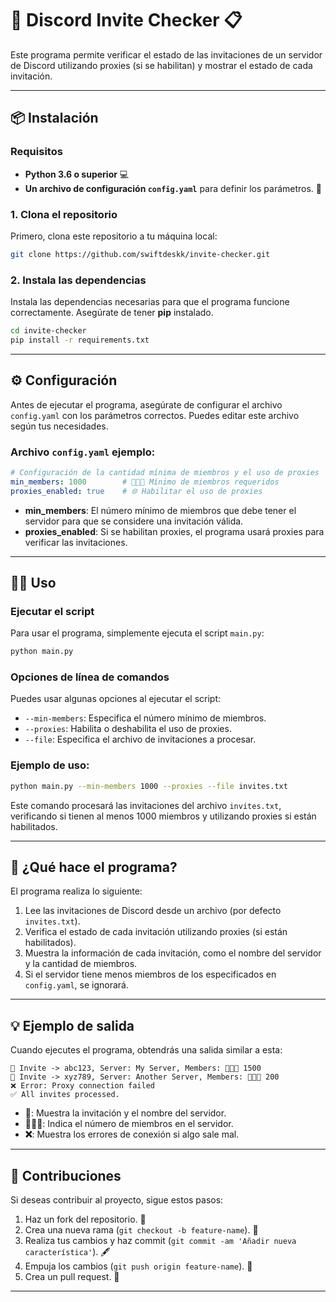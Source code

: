 # 🚀 Discord Invite Checker 📋

Este programa permite verificar el estado de las invitaciones de un servidor de Discord utilizando proxies (si se habilitan) y mostrar el estado de cada invitación.

---

## 📦 Instalación

### Requisitos

- **Python 3.6 o superior** 💻
- **Un archivo de configuración `config.yaml`** para definir los parámetros. 📄

### 1. Clona el repositorio

Primero, clona este repositorio a tu máquina local:

```bash
git clone https://github.com/swiftdeskk/invite-checker.git
```

### 2. Instala las dependencias

Instala las dependencias necesarias para que el programa funcione correctamente. Asegúrate de tener **pip** instalado.

```bash
cd invite-checker
pip install -r requirements.txt
```

---

## ⚙️ Configuración

Antes de ejecutar el programa, asegúrate de configurar el archivo `config.yaml` con los parámetros correctos. Puedes editar este archivo según tus necesidades.

### **Archivo `config.yaml`** ejemplo:

```yaml
# Configuración de la cantidad mínima de miembros y el uso de proxies
min_members: 1000        # 🧑‍🤝‍🧑 Mínimo de miembros requeridos
proxies_enabled: true    # 🌐 Habilitar el uso de proxies
```

- **min_members**: El número mínimo de miembros que debe tener el servidor para que se considere una invitación válida.
- **proxies_enabled**: Si se habilitan proxies, el programa usará proxies para verificar las invitaciones.

---

## 🏃‍♂️ Uso

### Ejecutar el script

Para usar el programa, simplemente ejecuta el script `main.py`:

```bash
python main.py
```

### Opciones de línea de comandos

Puedes usar algunas opciones al ejecutar el script:

- `--min-members`: Especifica el número mínimo de miembros.
- `--proxies`: Habilita o deshabilita el uso de proxies.
- `--file`: Especifica el archivo de invitaciones a procesar.

### Ejemplo de uso:

```bash
python main.py --min-members 1000 --proxies --file invites.txt
```

Este comando procesará las invitaciones del archivo `invites.txt`, verificando si tienen al menos 1000 miembros y utilizando proxies si están habilitados.

---

## 📝 ¿Qué hace el programa?

El programa realiza lo siguiente:

1. Lee las invitaciones de Discord desde un archivo (por defecto `invites.txt`).
2. Verifica el estado de cada invitación utilizando proxies (si están habilitados).
3. Muestra la información de cada invitación, como el nombre del servidor y la cantidad de miembros.
4. Si el servidor tiene menos miembros de los especificados en `config.yaml`, se ignorará.

---

## 💡 Ejemplo de salida

Cuando ejecutes el programa, obtendrás una salida similar a esta:

```
🔗 Invite -> abc123, Server: My Server, Members: 🧑‍🤝‍🧑 1500
🔗 Invite -> xyz789, Server: Another Server, Members: 🧑‍🤝‍🧑 200
❌ Error: Proxy connection failed
✅ All invites processed.
```

- **🔗**: Muestra la invitación y el nombre del servidor.
- **🧑‍🤝‍🧑**: Indica el número de miembros en el servidor.
- **❌**: Muestra los errores de conexión si algo sale mal.

---

## 🤝 Contribuciones

Si deseas contribuir al proyecto, sigue estos pasos:

1. Haz un fork del repositorio. 🍴
2. Crea una nueva rama (`git checkout -b feature-name`). 🌱
3. Realiza tus cambios y haz commit (`git commit -am 'Añadir nueva característica'`). 🖋️
4. Empuja los cambios (`git push origin feature-name`). 🚀
5. Crea un pull request. 🤲

---
